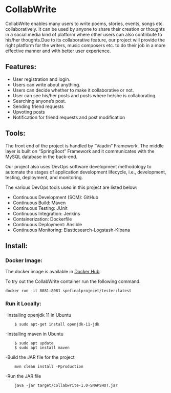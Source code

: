 # CollabWrite

CollabWrite enables many users to write poems, stories, events, songs etc. collaboratively. It can be used by anyone to share their creation or thoughts in a social media kind of platform where other users can also contribute to his/her thoughts.Due to its collaborative feature, our project will provide the right platform for the writers, music composers etc. to do their job in a more effective manner and with better user experience.


## Features:

- User registration and login.
- Users can write about anything.
- Users can decide whether to make it collaborative or not.
- User can see his/her posts and posts where he/she is collaborating.
- Searching anyone’s post.
- Sending friend requests
- Upvoting posts
- Notification for friend requests and post modification


## Tools:

The front end of the project is handled by “Vaadin” Framework. The middle layer is built on “SpringBoot” Framework and it communicates with the MySQL database in the back-end.

Our project also uses DevOps software development methodology to automate the stages of application development lifecycle, i.e., development, testing, deployment, and monitoring. 

The various DevOps tools used in this project are listed below:
- Continuous Development (SCM): GitHub
- Continuous Build: Maven
- Continuous Testing: JUnit
- Continuous Integration: Jenkins
- Containerization: Dockerfile
- Continuous Deployment: Ansible
- Continuous Monitoring: Elasticsearch-Logstash-Kibana


## Install:

### Docker Image:

The docker image is available in [Docker Hub](https://hub.docker.com/r/spefinalproject/collabwrite/)

To try out the CollabWrite container run the following command.

    docker run -it 8081:8081 spefinalprojecet/tester:latest

### Run it Locally:

-Installing openjdk 11 in Ubuntu

		$ sudo apt-get install openjdk-11-jdk

-Installing maven in Ubuntu

		$ sudo apt update
		$ sudo apt install maven

-Build the JAR file for the project
		
		mvn clean install -Pproduction

-Run the JAR file
		
		java -jar target/collabwrite-1.0-SNAPSHOT.jar 


